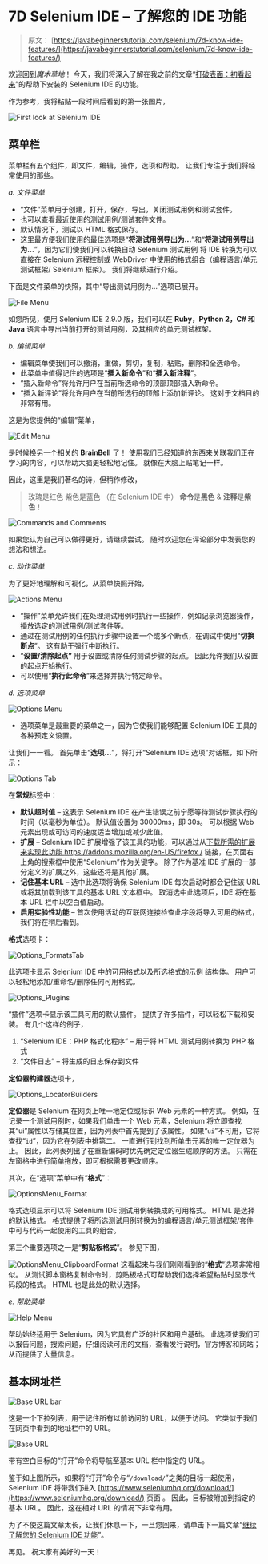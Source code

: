 # 7D Selenium IDE – 了解您的 IDE 功能

> 原文： [https://javabeginnerstutorial.com/selenium/7d-know-ide-features/](https://javabeginnerstutorial.com/selenium/7d-know-ide-features/)

欢迎回到*魔术草地*！ 今天，我们将深入了解在我之前的文章“[打破表面：初看起来](https://javabeginnerstutorial.com/selenium/7c-selenium-ide-first-look/)”的帮助下安装的 Selenium IDE 的功能。

作为参考，我将粘贴一段时间后看到的第一张图片，

![First look at Selenium IDE](img/0b1859fc1dff08f5d01ed4a47dd795e2.png)

## 菜单栏

菜单栏有五个组件，即文件，编辑，操作，选项和帮助。 让我们专注于我们将经常使用的那些。

*a. 文件菜单*

*   “文件”菜单用于创建，打开，保存，导出，关闭测试用例和测试套件。
*   也可以查看最近使用的测试用例/测试套件文件。
*   默认情况下，测试以 HTML 格式保存。
*   这里最方便我们使用的最佳选项是“**将测试用例导出为…**”和“**将测试用例导出为…**”，因为它们使我们可以转换自动 Selenium 测试用例 将 IDE 转换为可以直接在 Selenium 远程控制或 WebDriver 中使用的格式组合（编程语言/单元测试框架/ Selenium 框架）。 我们将继续进行介绍。

下面是文件菜单的快照，其中“导出测试用例为...”选项已展开。

![File Menu](img/24895708c6a299029d9c518a1af06eba.png)

如您所见，使用 Selenium IDE 2.9.0 版，我们可以在 **Ruby，Python 2，C# 和 Java** 语言中导出当前打开的测试用例，及其相应的单元测试框架。

*b. 编辑菜单*

*   编辑菜单使我们可以撤消，重做，剪切，复制，粘贴，删除和全选命令。
*   此菜单中值得记住的选项是“**插入新命令**”和“**插入新注释**”。
*   “插入新命令”将允许用户在当前所选命令的顶部顶部插入新命令。
*   “插入新评论”将允许用户在当前所选行的顶部上添加新评论。 这对于文档目的非常有用。

这是为您提供的“编辑”菜单，

![Edit Menu](img/bca40d632ffeab3c1eea07bbae13700a.png)

是时候换另一个相关的 **BrainBell** 了！ 使用我们已经知道的东西来关联我们正在学习的内容，可以帮助大脑更轻松地记住。 就像在大脑上贴笔记一样。

因此，这里是我们著名的诗，但稍作修改，

> 玫瑰是红色
> 紫色是蓝色
> （在 Selenium IDE 中）
> **命令**是**黑色** &
> **注释**是**紫色**！

![Commands and Comments](img/027159fc862804c312b3dcefb97f1496.png)

如果您认为自己可以做得更好，请继续尝试。 随时欢迎您在评论部分中发表您的想法和想法。

*c. 动作菜单*

为了更好地理解和可视化，从菜单快照开始，

![Actions Menu](img/0ef083347d6650137f2f24ba150ed92d.png)

*   “操作”菜单允许我们在处理测试用例时执行一些操作，例如记录浏览器操作，播放选定的测试用例/测试套件等。
*   通过在测试用例的任何执行步骤中设置一个或多个断点，在调试中使用“**切换断点**”。 这有助于强行中断执行。
*   “**设置/清除起点”** 用于设置或清除任何测试步骤的起点。 因此允许我们从设置的起点开始执行。
*   可以使用“**执行此命令**”来选择并执行特定命令。

*d. 选项菜单*

![Options Menu](img/87ab0a72b2a9fec67ca7da2c2321179a.png)

*   选项菜单是最重要的菜单之一，因为它使我们能够配置 Selenium IDE 工具的各种预定义设置。

让我们一一看。 首先单击“**选项…**”，将打开“Selenium IDE 选项”对话框，如下所示：

![Options Tab](img/623b4cf4e5686cd55858863954e6a1fd.png)

在**常规**标签中：

*   **默认超时值** – 这表示 Selenium IDE 在产生错误之前宁愿等待测试步骤执行的时间（以毫秒为单位）。 默认值设置为 30000ms，即 30s。 可以根据 Web 元素出现或可访问的速度适当增加或减少此值。
*   **扩展** – Selenium IDE 扩展增强了该工具的功能，可以通过从[下载所需的扩展来实现此功能 https://addons.mozilla.org/en-US/firefox /](https://addons.mozilla.org/en-US/firefox/) 链接，在页面右上角的搜索框中使用“Selenium”作为关键字。 除了作为基准 IDE 扩展的一部分定义的扩展之外，这些还将是其他扩展。
*   **记住基本 URL** – 选中此选项将确保 Selenium IDE 每次启动时都会记住该 URL 或将其加载到该工具的基本 URL 文本框中。 取消选中此选项后，IDE 将在基本 URL 栏中以空白值启动。
*   **启用实验性功能** – 首次使用活动的互联网连接检查此字段将导入可用的格式，我们将在稍后看到。

**格式**选项卡：

![Options_FormatsTab](img/b91c63027b049273e73b7783b205df00.png)

此选项卡显示 Selenium IDE 中的可用格式以及所选格式的示例 结构体。 用户可以轻松地添加/重命名/删除任何可用格式。

![Options_Plugins](img/ea86a0c33f4595b96ebf8389efba551c.png)

“插件”选项卡显示该工具可用的默认插件。 提供了许多插件，可以轻松下载和安装。 有几个这样的例子，

1.  “Selenium IDE：PHP 格式化程序” – 用于将 HTML 测试用例转换为 PHP 格式
2.  “文件日志” – 将生成的日志保存到文件

**定位器构建器**选项卡，

![Options_LocatorBuilders](img/970e1bb1d3fd6e74193fcd41c704bcce.png)

**定位器**是 Selenium 在网页上唯一地定位或标识 Web 元素的一种方式。 例如，在记录一个测试用例时，如果我们单击一个 Web 元素，Selenium 将立即查找其“ui”属性以存储其位置，因为列表中首先提到了该属性。 如果“`ui`”不可用，它将查找“`id`”，因为它在列表中排第二。 一直进行到找到所单击元素的唯一定位器为止。 因此，此列表列出了在重新编码时优先确定定位器生成顺序的方法。 只需在左窗格中进行简单拖放，即可根据需要更改顺序。

其次，在“选项”菜单中有“**格式**”：

![OptionsMenu_Format](img/f1ac189be99456f3852546d22bceee05.png)

格式选项显示可以将 Selenium IDE 测试用例转换成的可用格式。 HTML 是选择的默认格式。 格式提供了将所选测试用例转换为的编程语言/单元测试框架/套件中可与代码一起使用的工具的组合。

第三个重要选项之一是“**剪贴板格式**”。 参见下图，

![OptionsMenu_ClipboardFormat](img/d2544d9cf0a5178d9c6f7aea01486e9e.png)
这看起来与我们刚刚看到的“**格式**”选项非常相似。 从测试脚本窗格复制命令时，剪贴板格式可帮助我们选择希望粘贴时显示代码段的格式。 HTML 也是此处的默认选择。

*e. 帮助菜单*

![Help Menu](img/66e467f0cf631aade2cc71c969cef3bb.png)

帮助始终适用于 Selenium，因为它具有广泛的社区和用户基础。 此选项使我们可以报告问题，搜索问题，仔细阅读可用的文档，查看发行说明，官方博客和网站； 从而提供了大量信息。

## 基本网址栏

![Base URL bar](img/f58ed60988d224a39a032469cfea7e46.png)

这是一个下拉列表，用于记住所有以前访问的 URL，以便于访问。 它类似于我们在网页中看到的地址栏中的 URL。

![Base URL](img/7cbf0ddbfad878b8585cb6e316c11fb4.png)

带有空白目标的“打开”命令将导航至基本 URL 栏中指定的 URL。

鉴于如上图所示，如果将“打开”命令与“`/download/`”之类的目标一起使用，Selenium IDE 将带我们进入 [https://www.seleniumhq.org/download/](https://www.seleniumhq.org/download/) 页面 。 因此，目标被附加到指定的基本 URL。 因此，这在相对 URL 的情况下非常有用。

为了不使这篇文章太长，让我们休息一下，一旦您回来，请单击下一篇文章“[继续了解您的 Selenium IDE 功能](https://javabeginnerstutorial.com/selenium/ide-know-ide-features-contd/)”。

再见。 祝大家有美好的一天！

